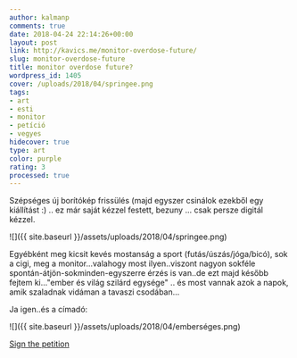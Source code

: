 ```yaml
---
author: kalmanp
comments: true
date: 2018-04-24 22:14:26+00:00
layout: post
link: http://kavics.me/monitor-overdose-future/
slug: monitor-overdose-future
title: monitor overdose future?
wordpress_id: 1405
cover: /uploads/2018/04/springee.png
tags:
- art
- esti
- monitor
- petíció
- vegyes
hidecover: true
type: art
color: purple
rating: 3
processed: true
---
```


Szépséges új borítókép frissülés (majd egyszer csinálok ezekből egy kiállítást :) .. ez már saját kézzel festett, bezuny ... csak persze digitál kézzel.

![]({{ site.baseurl }}/assets/uploads/2018/04/springee.png)

Egyébként meg kicsit kevés mostanság a sport (futás/úszás/jóga/bicó), sok a cigi, meg a monitor...valahogy most ilyen..viszont nagyon sokféle spontán-átjön-sokminden-egyszerre érzés is van..de ezt majd később fejtem ki..."ember és világ szilárd egysége" .. és most vannak azok a napok, amik szaladnak vidáman a tavaszi csodában...

Ja igen..és a címadó:

![]({{ site.baseurl }}/assets/uploads/2018/04/emberséges.png)

[Sign the petition](https://eliant.eu/en/news/petition-for-the-right-to-screen-free-day-care-institutions-kindergartens-and-primary-schools/)
